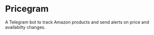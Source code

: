 # Pricegram

A Telegram bot to track Amazon products and send alerts on price and availabilty changes.
